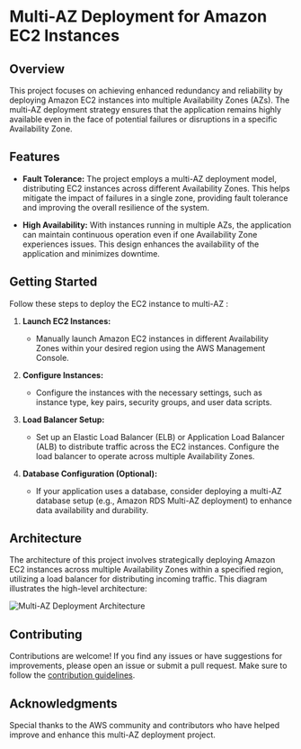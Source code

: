 # Multi-AZ Deployment for Amazon EC2 Instances

## Overview

This project focuses on achieving enhanced redundancy and reliability by deploying Amazon EC2 instances into multiple Availability Zones (AZs). The multi-AZ deployment strategy ensures that the application remains highly available even in the face of potential failures or disruptions in a specific Availability Zone.

## Features

- **Fault Tolerance:** The project employs a multi-AZ deployment model, distributing EC2 instances across different Availability Zones. This helps mitigate the impact of failures in a single zone, providing fault tolerance and improving the overall resilience of the system.

- **High Availability:** With instances running in multiple AZs, the application can maintain continuous operation even if one Availability Zone experiences issues. This design enhances the availability of the application and minimizes downtime.

## Getting Started

Follow these steps to deploy the EC2 instance to multi-AZ :

1. **Launch EC2 Instances:**
   - Manually launch Amazon EC2 instances in different Availability Zones within your desired region using the AWS Management Console.

2. **Configure Instances:**
   - Configure the instances with the necessary settings, such as instance type, key pairs, security groups, and user data scripts.

3. **Load Balancer Setup:**
   - Set up an Elastic Load Balancer (ELB) or Application Load Balancer (ALB) to distribute traffic across the EC2 instances. Configure the load balancer to operate across multiple Availability Zones.

4. **Database Configuration (Optional):**
   - If your application uses a database, consider deploying a multi-AZ database setup (e.g., Amazon RDS Multi-AZ deployment) to enhance data availability and durability.

## Architecture

The architecture of this project involves strategically deploying Amazon EC2 instances across multiple Availability Zones within a specified region, utilizing a load balancer for distributing incoming traffic. This diagram illustrates the high-level architecture:

![Multi-AZ Deployment Architecture](./docs/architecture.png)

## Contributing

Contributions are welcome! If you find any issues or have suggestions for improvements, please open an issue or submit a pull request. Make sure to follow the [contribution guidelines](CONTRIBUTING.md).


## Acknowledgments

Special thanks to the AWS community and contributors who have helped improve and enhance this multi-AZ deployment project.

